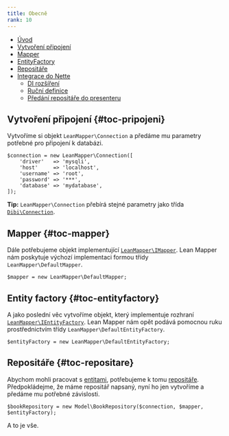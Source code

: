 ```yaml
---
title: Obecně
rank: 10
---
```


* [Úvod](#page-title)
* [Vytvoření připojení](#toc-pripojeni)
* [Mapper](#toc-mapper)
* [EntityFactory](#toc-entityfactory)
* [Repositáře](#toc-repositare)
* [Integrace do Nette](#toc-nette)
    * [DI rozšíření](#toc-nette-extension)
    * [Ruční definice](#toc-nette-config)
    * [Předání repositáře do presenteru](#toc-nette-presenter)


## Vytvoření připojení  {#toc-pripojeni}

Vytvoříme si objekt `LeanMapper\Connection` a předáme mu parametry potřebné pro připojení k databázi.

``` php?start_inline=1
$connection = new LeanMapper\Connection([
    'driver'   => 'mysqli',
    'host'     => 'localhost',
    'username' => 'root',
    'password' => '***',
    'database' => 'mydatabase',
]);
```

**Tip:** `LeanMapper\Connection` přebírá stejné parametry jako třída [`Dibi\Connection`](https://api.dibiphp.com/Dibi.Connection.html).


## Mapper  {#toc-mapper}

Dále potřebujeme objekt implementující [`LeanMapper\IMapper`](/cs/docs/mapper/). Lean Mapper nám poskytuje výchozí implementaci formou třídy `LeanMapper\DefaultMapper`.

``` php?start_inline=1
$mapper = new LeanMapper\DefaultMapper;
```


## Entity factory  {#toc-entityfactory}

A jako poslední věc vytvoříme objekt, který implementuje rozhraní [`LeanMapper\IEntityFactory`](/cs/docs/entity-factory). Lean Mapper nám opět podává pomocnou ruku prostřednictvím třídy `LeanMapper\DefaultEntityFactory`.

``` php?start_inline=1
$entityFactory = new LeanMapper\DefaultEntityFactory;
```


## Repositáře  {#toc-repositare}

Abychom mohli pracovat s [entitami](/cs/docs/entity/), potřebujeme k tomu [repositáře](/cs/docs/repositare/). Předpokládejme, že máme repositář napsaný, nyní ho jen vytvoříme a předáme mu potřebné závislosti.

``` php?start_inline=1
$bookRepository = new Model\BookRepository($connection, $mapper, $entityFactory);
```

A to je vše.
